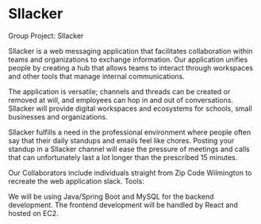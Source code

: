 # Sllacker

Group Project: Sllacker

Sllacker is a web messaging application that facilitates collaboration 
within  teams and organizations  to exchange information. Our 
application unifies people by creating a hub that allows teams to 
interact through workspaces and other tools that manage internal 
communications. 

The application is versatile; channels and threads can be created or 
removed at will, and employees can hop in and out of conversations.
Sllacker will provide digital workspaces and ecosystems for schools, 
small businesses and organizations.

Sllacker fulfills a need in the professional environment where people 
often say that their daily standups and emails feel like chores. Posting 
your standup in a Sllacker channel will ease the pressure of meetings 
and calls that can unfortunately last a lot longer than the prescribed 15
minutes.

Our Collaborators include individuals straight from Zip Code 
Wilmington to recreate the web application slack.
Tools:

We will be using Java/Spring Boot and MySQL for the backend 
development.  The frontend development will be handled by React and
hosted on EC2.
